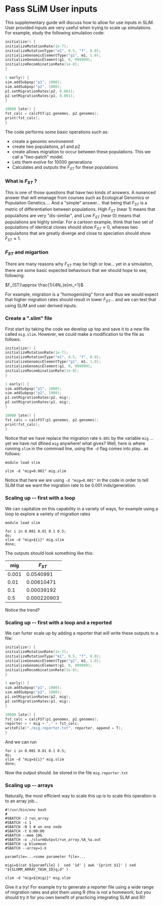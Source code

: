 # Pass SLiM User  inputs

This supplementary guide will discuss how to allow for use inputs in SLiM. User provided inputs are very useful when trying to scale up simulations. For example, study the following simulation code:


```c++ 
initialize() {
initializeMutationRate(1e-7);
initializeMutationType("m1", 0.5, "f", 0.0);
initializeGenomicElementType("g1", m1, 1.0);
initializeGenomicElement(g1, 0, 999999);
initializeRecombinationRate(1e-8);
}

1 early() {
sim.addSubpop("p1", 1000);
sim.addSubpop("p2", 1000);
p1.setMigrationRates(p2, 0.001);
p2.setMigrationRates(p1, 0.001);
}

10000 late() {
fst_calc = calcFST(p1.genomes, p2.genomes);
print(fst_calc);
}
```
The code performs some basic operations such as:

* create a genomic environemnt
* create two populaitons, $p1$ and $p2$
* create allows migration to occur between these populations. This we call a "two-patch" model.
* Lets them evolve for 10000 generations
* Calculates and outputs the $F_{ST}$ for these populations

### What is  $F_{ST}$ ?
This is one of those questions that have two kinds of answers. A nunanced answer that will emanage from courses such as Ecological Genomics or Populaiton Genetics.... And a "simple" answer... that being that $F_{ST}$ is a metric of differentiation between populations. High $F_{ST}$ (near 1) means that populaitons are very "dis-similar", and  Low $F_{ST}$ (near 0) means that populations are highly similar. For a cartoon example, think that two set of populaitons of identical clones should show $F_{ST}  \approx 0$, whereas two populaitons that are greatly diverge and close to speciation should show  $F_{ST} \approx 1$. 

### $F_{ST}$  and migartion
There are many reasons why $F_{ST}$ may be high or low... yet in a simulaiton, there are some basic expected behaviours that we should hope to see, following:

$F_{ST}\approx \frac{1}{4N_{e}m_+1}$  

For example, migration is a "homogenizing" force and thus we would expect that higher migration rates should result in lower $F_{ST}$... and we can test that using SLiM and user derived inputs.

### Create a ".slim" file
First start by taking the code we develop up top and save it to a new file called `mig.slim`.  However, we could make a modification to the file as follows:


```c++ 
initialize() {
initializeMutationRate(1e-7);
initializeMutationType("m1", 0.5, "f", 0.0);
initializeGenomicElementType("g1", m1, 1.0);
initializeGenomicElement(g1, 0, 999999);
initializeRecombinationRate(1e-8);
}

1 early() {
sim.addSubpop("p1", 1000);
sim.addSubpop("p2", 1000);
p1.setMigrationRates(p2, mig);
p2.setMigrationRates(p1, mig);
}

10000 late() {
fst_calc = calcFST(p1.genomes, p2.genomes);
print(fst_calc);
}
```

Notice that we have replace the migration rate `0.001` by the variable `mig` ... yet we have not dfined `mig` anywhere! what gives? Well, here is where running `slim` in the commnad line, using the `-d` flag comes into play.. as follows:

```
module load slim

slim -d "mig=0.001" mig.slim
```

Notice that here we are using `-d "mig=0.001"` in the code in order to tell SLiM that we want the migration rate to be 0.001 inds/generation. 

### Scaling up -- first with a loop
We can capitalize on this capability in a variety of ways, for example using a loop to explore a variety of migration rates

```
module load slim

for i in 0.001 0.01 0.1 0.5;
do;
slim -d "mig=${i}" mig.slim
done;
```
The outputs should look something like this: 

|mig| $F_{ST}$ |
|--|--|
|0.001|0.0540991|
|0.01|0.00610471|
|0.1|0.00039192|
|0.5|0.000220903|

Notice the trend?

### Scaling up -- first with a loop and a reported
We can furter scale up by adding a reporter that will write these outputs to a file:

```c++ 
initialize() {
initializeMutationRate(1e-7);
initializeMutationType("m1", 0.5, "f", 0.0);
initializeGenomicElementType("g1", m1, 1.0);
initializeGenomicElement(g1, 0, 999999);
initializeRecombinationRate(1e-8);
}

1 early() {
sim.addSubpop("p1", 1000);
sim.addSubpop("p2", 1000);
p1.setMigrationRates(p2, mig);
p2.setMigrationRates(p1, mig);
}

10000 late() {
fst_calc = calcFST(p1.genomes, p2.genomes);
reporter = + mig + "," + fst_calc;
writeFile("./mig.reporter.txt", reporter, append = T);
}
```
And we can run
```
for i in 0.001 0.01 0.1 0.5;
do;
slim -d "mig=${i}" mig.slim
done;
```
Now the output should. be stored in the file `mig.reporter.txt`

### Scaling up -- arrays
Naturally, the most efficient way to scale this up is to scale this operation is to an array job...

```
#!/usr/bin/env bash
#
#SBATCH -J run_array
#SBATCH -c 1
#SBATCH -N 1 # on one node
#SBATCH -t 6:00:00 
#SBATCH --mem 10G 
#SBATCH -o ./slurmOutput/run_array.%A_%a.out
#SBATCH -p bluemoon
#SBATCH --array=1-X

paramfile=...<some parameter file>...

migi=$(cat ${paramfile} |  sed '1d' | awk '{print $1}' | sed "${SLURM_ARRAY_TASK_ID}q;d" )

slim -d "mig=${migi}" mig.slim
```

Give it a try! For example try to generate a reporter file using a wide range of migration rates and plot them using R (this is not a homework, but you should try it for you own benefit of practicing integrating SLiM and R)!
